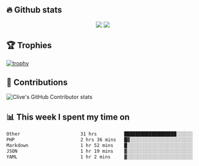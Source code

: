 ## &#128293; Github stats

<!-- GitHub Readme Streak Stats - https://github.com/DenverCoder1/github-readme-streak-stats -->
<p align="center">

<picture>
  <source 
    srcset="https://github-readme-stats.vercel.app/api?username=clivewalkden&count_private=true&show_icons=true&theme=darcula"
    media="(prefers-color-scheme: dark)"
  />
  <source
    srcset="https://github-readme-stats.vercel.app/api?username=clivewalkden&count_private=true&show_icons=true&theme=calm"
    media="(prefers-color-scheme: light), (prefers-color-scheme: no-preference)"
  />
  <img src="https://github-readme-stats.vercel.app/api?username=clivewalkden&count_private=true&show_icons=true&theme=darcula" />
</picture>

<a href="https://git.io/streak-stats" target="_blank">
  <img src="http://github-readme-streak-stats.herokuapp.com?user=clivewalkden&theme=darcula&date_format=j%20M%5B%20Y%5D" />
</a>

</p>

## &#127942; Trophies
[![trophy](https://github-profile-trophy.vercel.app/?username=clivewalkden&theme=onedark)](https://github.com/clivewalkden/github-profile-trophy)

## &#129309; Contributions
![Clive's GitHub Contributor stats](https://github-contributor-stats.vercel.app/api?username=clivewalkden)

## &#128202; This week I spent my time on
<!--START_SECTION:waka-->

```txt
Other                      31 hrs          ███████████████████░░░░░░   76.14 %
PHP                        2 hrs 36 mins   █▓░░░░░░░░░░░░░░░░░░░░░░░   06.42 %
Markdown                   1 hr 52 mins    █░░░░░░░░░░░░░░░░░░░░░░░░   04.61 %
JSON                       1 hr 19 mins    ▓░░░░░░░░░░░░░░░░░░░░░░░░   03.25 %
YAML                       1 hr 2 mins     ▓░░░░░░░░░░░░░░░░░░░░░░░░   02.54 %
```

<!--END_SECTION:waka-->
